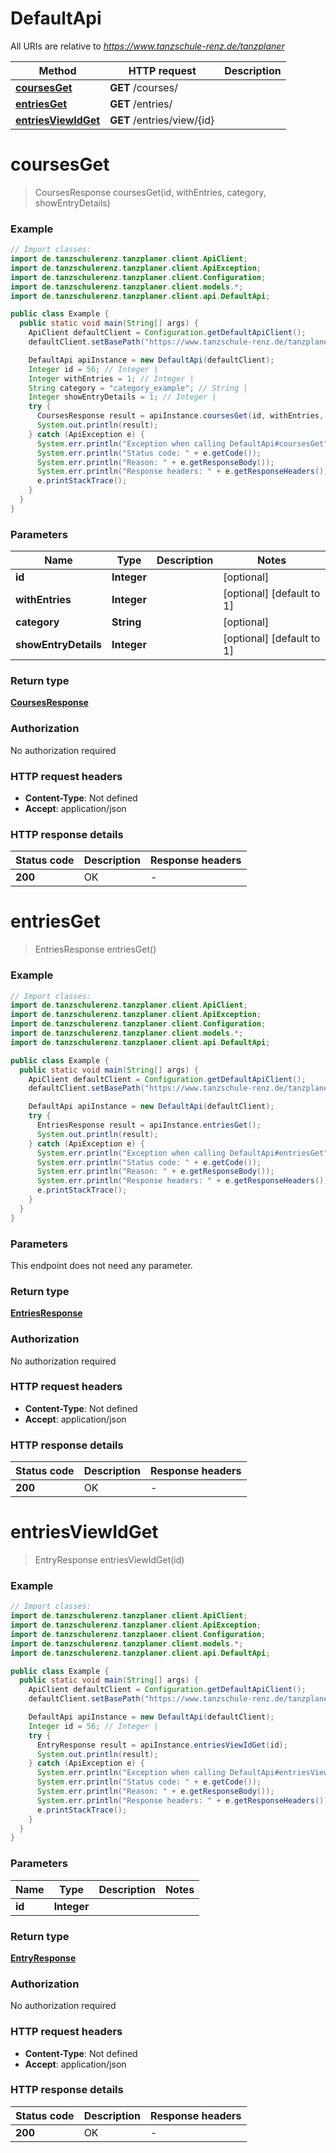 # DefaultApi

All URIs are relative to *https://www.tanzschule-renz.de/tanzplaner*

Method | HTTP request | Description
------------- | ------------- | -------------
[**coursesGet**](DefaultApi.md#coursesGet) | **GET** /courses/ | 
[**entriesGet**](DefaultApi.md#entriesGet) | **GET** /entries/ | 
[**entriesViewIdGet**](DefaultApi.md#entriesViewIdGet) | **GET** /entries/view/{id} | 


<a name="coursesGet"></a>
# **coursesGet**
> CoursesResponse coursesGet(id, withEntries, category, showEntryDetails)



### Example
```java
// Import classes:
import de.tanzschulerenz.tanzplaner.client.ApiClient;
import de.tanzschulerenz.tanzplaner.client.ApiException;
import de.tanzschulerenz.tanzplaner.client.Configuration;
import de.tanzschulerenz.tanzplaner.client.models.*;
import de.tanzschulerenz.tanzplaner.client.api.DefaultApi;

public class Example {
  public static void main(String[] args) {
    ApiClient defaultClient = Configuration.getDefaultApiClient();
    defaultClient.setBasePath("https://www.tanzschule-renz.de/tanzplaner");

    DefaultApi apiInstance = new DefaultApi(defaultClient);
    Integer id = 56; // Integer | 
    Integer withEntries = 1; // Integer | 
    String category = "category_example"; // String | 
    Integer showEntryDetails = 1; // Integer | 
    try {
      CoursesResponse result = apiInstance.coursesGet(id, withEntries, category, showEntryDetails);
      System.out.println(result);
    } catch (ApiException e) {
      System.err.println("Exception when calling DefaultApi#coursesGet");
      System.err.println("Status code: " + e.getCode());
      System.err.println("Reason: " + e.getResponseBody());
      System.err.println("Response headers: " + e.getResponseHeaders());
      e.printStackTrace();
    }
  }
}
```

### Parameters

Name | Type | Description  | Notes
------------- | ------------- | ------------- | -------------
 **id** | **Integer**|  | [optional]
 **withEntries** | **Integer**|  | [optional] [default to 1]
 **category** | **String**|  | [optional]
 **showEntryDetails** | **Integer**|  | [optional] [default to 1]

### Return type

[**CoursesResponse**](CoursesResponse.md)

### Authorization

No authorization required

### HTTP request headers

 - **Content-Type**: Not defined
 - **Accept**: application/json

### HTTP response details
| Status code | Description | Response headers |
|-------------|-------------|------------------|
**200** | OK |  -  |

<a name="entriesGet"></a>
# **entriesGet**
> EntriesResponse entriesGet()



### Example
```java
// Import classes:
import de.tanzschulerenz.tanzplaner.client.ApiClient;
import de.tanzschulerenz.tanzplaner.client.ApiException;
import de.tanzschulerenz.tanzplaner.client.Configuration;
import de.tanzschulerenz.tanzplaner.client.models.*;
import de.tanzschulerenz.tanzplaner.client.api.DefaultApi;

public class Example {
  public static void main(String[] args) {
    ApiClient defaultClient = Configuration.getDefaultApiClient();
    defaultClient.setBasePath("https://www.tanzschule-renz.de/tanzplaner");

    DefaultApi apiInstance = new DefaultApi(defaultClient);
    try {
      EntriesResponse result = apiInstance.entriesGet();
      System.out.println(result);
    } catch (ApiException e) {
      System.err.println("Exception when calling DefaultApi#entriesGet");
      System.err.println("Status code: " + e.getCode());
      System.err.println("Reason: " + e.getResponseBody());
      System.err.println("Response headers: " + e.getResponseHeaders());
      e.printStackTrace();
    }
  }
}
```

### Parameters
This endpoint does not need any parameter.

### Return type

[**EntriesResponse**](EntriesResponse.md)

### Authorization

No authorization required

### HTTP request headers

 - **Content-Type**: Not defined
 - **Accept**: application/json

### HTTP response details
| Status code | Description | Response headers |
|-------------|-------------|------------------|
**200** | OK |  -  |

<a name="entriesViewIdGet"></a>
# **entriesViewIdGet**
> EntryResponse entriesViewIdGet(id)



### Example
```java
// Import classes:
import de.tanzschulerenz.tanzplaner.client.ApiClient;
import de.tanzschulerenz.tanzplaner.client.ApiException;
import de.tanzschulerenz.tanzplaner.client.Configuration;
import de.tanzschulerenz.tanzplaner.client.models.*;
import de.tanzschulerenz.tanzplaner.client.api.DefaultApi;

public class Example {
  public static void main(String[] args) {
    ApiClient defaultClient = Configuration.getDefaultApiClient();
    defaultClient.setBasePath("https://www.tanzschule-renz.de/tanzplaner");

    DefaultApi apiInstance = new DefaultApi(defaultClient);
    Integer id = 56; // Integer | 
    try {
      EntryResponse result = apiInstance.entriesViewIdGet(id);
      System.out.println(result);
    } catch (ApiException e) {
      System.err.println("Exception when calling DefaultApi#entriesViewIdGet");
      System.err.println("Status code: " + e.getCode());
      System.err.println("Reason: " + e.getResponseBody());
      System.err.println("Response headers: " + e.getResponseHeaders());
      e.printStackTrace();
    }
  }
}
```

### Parameters

Name | Type | Description  | Notes
------------- | ------------- | ------------- | -------------
 **id** | **Integer**|  |

### Return type

[**EntryResponse**](EntryResponse.md)

### Authorization

No authorization required

### HTTP request headers

 - **Content-Type**: Not defined
 - **Accept**: application/json

### HTTP response details
| Status code | Description | Response headers |
|-------------|-------------|------------------|
**200** | OK |  -  |

